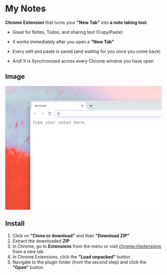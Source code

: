 # My Notes

**Chrome Extension** that turns your **"New Tab"** into **a note taking tool.**

- Great for Notes, Todos, and sharing text (Copy/Paste)

- It works immediately after you open a **"New Tab"**

- Every edit and paste is saved (and waiting for you once you come back)

- And! It is Synchronized across every Chrome window you have open

## Image

![My Notes](image.png)

## Install

1. Click on **"Clone or download"** and then **"Download ZIP"**
2. Extract the downloaded **ZIP**
3. In Chrome, go to **Extensions** from the menu or visit [chrome://extensions](chrome://extensions) from a new tab
4. In Chrome Extensions, click the **"Load unpacked"** button
5. Navigate to the plugin folder (from the second step) and click the **"Open"** button
